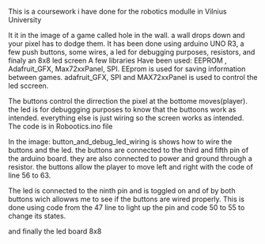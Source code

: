 This is a coursework i have done for the robotics modulle in Vilnius University

It it in the image of a game called hole in the wall.
a wall drops down and your pixel has to dodge them.
It has been done using arduino UNO R3, a few push buttons, some wires, a led for debugging purposes, resistors, and finaly an 8x8 led screen 
A few libraries Have been used:
EEPROM , Adafruit_GFX, Max72xxPanel, SPI.
EEprom is used for saving information between games. 
adafruit_GFX, SPI and MAX72xxPanel is used to control the led sccreen.

The buttons control the dirrection the pixel at the bottome moves(player).
the led is for debuggging purposes to know that the buttoons work as intended.
everything else is just wiring so the screen works as intended.
The code is in Robootics.ino file

In the image: button_and_debug_led_wiring is shows how to wire the buttons and the led.
the buttons are connected to the third and fifth pin of the arduino board. they are also connected to power and ground through a resistor.
the buttons allow the player to move left and right with the code of line 56 to 63.

The led is connected to the ninth pin and is toggled on and of by both buttons wich allowws me to see if the buttons are wired properly.
This is done using code from the 47 line to light up the pin and code 50 to 55 to change its states.

and finally the led board 8x8 
